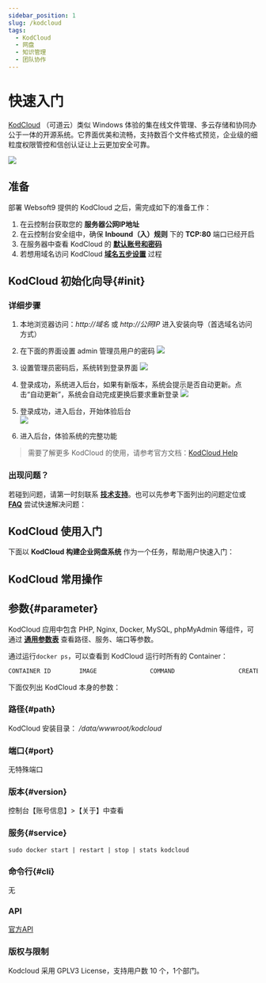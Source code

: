 ```yaml
---
sidebar_position: 1
slug: /kodcloud
tags:
  - KodCloud
  - 网盘
  - 知识管理
  - 团队协作
---
```


# 快速入门

[KodCloud](https://kodcloud.com) （可道云）类似 Windows 体验的集在线文件管理、多云存储和协同办公于一体的开源系统。它界面优美和流畅，支持数百个文件格式预览，企业级的细粒度权限管控和信创认证让上云更加安全可靠。

![](https://libs.websoft9.com/Websoft9/DocsPicture/zh/kodcloud/kodcloud-gui-websoft9.png)

## 准备

部署 Websoft9 提供的 KodCloud 之后，需完成如下的准备工作：

1. 在云控制台获取您的 **服务器公网IP地址** 
2. 在云控制台安全组中，确保 **Inbound（入）规则** 下的 **TCP:80** 端口已经开启
3. 在服务器中查看 KodCloud 的 **[默认账号和密码](./setup/credentials#getpw)**  
4. 若想用域名访问  KodCloud **[域名五步设置](./dns#domain)** 过程


## KodCloud 初始化向导{#init}

### 详细步骤

1. 本地浏览器访问：*http://域名* 或 *http://公网IP* 进入安装向导（首选域名访问方式）

2. 在下面的界面设置 admin 管理员用户的密码
    ![](https://libs.websoft9.com/Websoft9/DocsPicture/zh/kodcloud/kodcloud-setadminpw-websoft9.png)

3.  设置管理员密码后，系统转到登录界面
    ![](https://libs.websoft9.com/Websoft9/DocsPicture/zh/kodcloud/kodcloud-login-websoft9.png)

4.  登录成功，系统进入后台，如果有新版本，系统会提示是否自动更新。点击“自动更新”，系统会自动完成更换后要求重新登录
    ![](https://libs.websoft9.com/Websoft9/DocsPicture/zh/kodcloud/kodcloud-updateauto-websoft9.png)

5.  登录成功，进入后台，开始体验后台  
    ![](https://libs.websoft9.com/Websoft9/DocsPicture/zh/kodcloud/kodcloud-backend-websoft9.png)

6. 进入后台，体验系统的完整功能

> 需要了解更多 KodCloud 的使用，请参考官方文档：[KodCloud Help](https://kodcloud.com/help/)


### 出现问题？

若碰到问题，请第一时刻联系 **[技术支持](./helpdesk)**。也可以先参考下面列出的问题定位或  **[FAQ](./faq#setup)** 尝试快速解决问题：

## KodCloud 使用入门

下面以 **KodCloud 构建企业网盘系统** 作为一个任务，帮助用户快速入门：


## KodCloud 常用操作

## 参数{#parameter}

KodCloud 应用中包含 PHP, Nginx, Docker, MySQL, phpMyAdmin 等组件，可通过 **[通用参数表](./setup/parameter)** 查看路径、服务、端口等参数。  

通过运行`docker ps`，可以查看到 KodCloud 运行时所有的 Container：

```bash
CONTAINER ID        IMAGE               COMMAND                  CREATED             STATUS              PORTS                                NAMES
```


下面仅列出 KodCloud 本身的参数：

### 路径{#path}

KodCloud 安装目录： */data/wwwroot/kodcloud*  

### 端口{#port}

无特殊端口


### 版本{#version}

控制台【账号信息】>【关于】中查看

### 服务{#service}

```shell
sudo docker start | restart | stop | stats kodcloud
```

### 命令行{#cli}

无

### API

[官方API](https://doc.kodcloud.com/v2/#/)

### 版权与限制

Kodcloud 采用 GPLV3 License，支持用户数 10 个，1个部门。  
